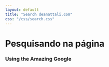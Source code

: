 ```yaml
---
layout: default
title: "Search deanattali.com"
css: "/css/search.css"
---
```


# Pesquisando na página

### Using the Amazing Google

<div id="google-custom-search">
<script>
  (function() {
    var cx = '010746673068415996565:69v3ikegu48';
    var gcse = document.createElement('script');
    gcse.type = 'text/javascript';
    gcse.async = true;
    gcse.src = 'https://cse.google.com/cse.js?cx=' + cx;
    var s = document.getElementsByTagName('script')[0];
    s.parentNode.insertBefore(gcse, s);
  })();
</script>
<gcse:search></gcse:search>
</div>
